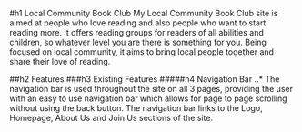 #h1 Local Community Book Club
My Local Community Book Club site is aimed at people who love reading and also people who want to start reading more. It offers reading groups for readers of all abilities and children, so whatever level you are there is something for you. Being focused on local community, it aims to bring local people together and share their love of reading.

##h2 Features
###h3 Existing Features
#####h4 Navigation Bar
..* The navigation bar is used throughout the site on all 3 pages, providing the user with an easy to use navigation bar which allows for page to page scrolling without using the back button. The navigation bar links to the Logo, Homepage, About Us and Join Us sections of the site.

